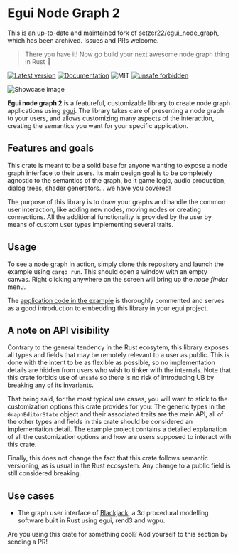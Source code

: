# Egui Node Graph 2

This is an up-to-date and maintained fork of setzer22/egui_node_graph, which has been archived. Issues and PRs welcome.

> There you have it! Now go build your next awesome node graph thing in Rust 🦀

[![Latest version](https://img.shields.io/crates/v/egui_node_graph2.svg)](https://crates.io/crates/egui_node_graph2)
[![Documentation](https://docs.rs/egui_node_graph2/badge.svg)](https://docs.rs/egui_node_graph2)
![MIT](https://img.shields.io/badge/license-MIT-blue.svg)
[![unsafe forbidden](https://img.shields.io/badge/unsafe-forbidden-success.svg)](https://github.com/rust-secure-code/safety-dance/)

![Showcase image](showcase.png)

**Egui node graph 2** is a featureful, customizable library to create node graph
applications using [egui](https://github.com/emilk/egui). The library takes care
of presenting a node graph to your users, and allows customizing many aspects of
the interaction, creating the semantics you want for your specific application.

## Features and goals
This crate is meant to be a solid base for anyone wanting to expose a node graph
interface to their users. Its main design goal is to be completely agnostic to
the semantics of the graph, be it game logic, audio production, dialog trees,
shader generators... we have you covered!

The purpose of this library is to draw your graphs and handle the common user
interaction, like adding new nodes, moving nodes or creating connections. All
the additional functionality is provided by the user by means of custom user
types implementing several traits.

## Usage
To see a node graph in action, simply clone this repository and launch the
example using `cargo run`. This should open a window with an empty canvas. Right
clicking anywhere on the screen will bring up the *node finder* menu.

The [application code in the example](https://github.com/trevyn/egui_node_graph2/blob/main/egui_node_graph2_example/src/app.rs)
is thoroughly commented and serves as a good introduction to embedding this
library in your egui project.

## A note on API visibility
Contrary to the general tendency in the Rust ecosytem, this library exposes all
types and fields that may be remotely relevant to a user as public. This is done
with the intent to be as flexible as possible, so no implementation details are
hidden from users who wish to tinker with the internals. Note that this crate
forbids use of `unsafe` so there is no risk of introducing UB by breaking any of
its invariants.

That being said, for the most typical use cases, you will want to stick to the
customization options this crate provides for you: The generic types in the
`GraphEditorState` object and their associated traits are the main API, all of
the other types and fields in this crate should be considered an implementation
detail. The example project contains a detailed explanation of all the
customization options and how are users supposed to interact with this crate.

Finally, this does not change the fact that this crate follows semantic
versioning, as is usual in the Rust ecosystem. Any change to a public field is
still considered breaking.

## Use cases

- The graph user interface of [Blackjack](https://github.com/setzer22/blackjack), a 3d procedural modelling software built in Rust using egui, rend3 and wgpu.

Are you using this crate for something cool? Add yourself to this section by sending a PR!
